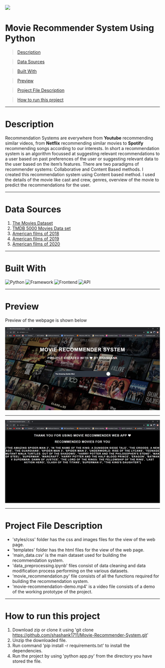 ![](https://miro.medium.com/max/1200/1*7EP8KBGQnKK590FXb_i1_A.png)

# Movie Recommender System Using Python

> [Description](#description)

> [Data Sources](#data-source)

> [Built With](#built-with)

> [Preview](#preview)

> [Project File Description](#project-file-description)

> [How to run this project](#how-to-run-this-project)



---

# Description

Recommendation Systems are everywhere from <strong>Youtube</strong> recommending similar videos, from <strong>Netflix</strong> recommending similar movies to <strong>Spotify</strong> recommending songs according to our interests. In short a recommendation system is an algorithm focussed at suggesting relevant recommendations to a user based on past preferences of the user or suggesting relevant data to the user based on the item’s features. There are two paradigms of recommender systems: Collaborative and Content Based methods. I created this recommendation system using Content based method. I used the details of the movie like cast and crew, genres, overview of the movie to predict the recommendations for the user.

---

# Data Sources

1. [The Movies Dataset](https://www.kaggle.com/rounakbanik/the-movies-dataset)
2. [TMDB 5000 Movies Data set](https://www.kaggle.com/tmdb/tmdb-movie-metadata)
3. [American films of 2018](https://en.wikipedia.org/wiki/List_of_American_films_of_2018)
4. [American films of 2019](https://en.wikipedia.org/wiki/List_of_American_films_of_2019)
5. [American films of 2020](https://en.wikipedia.org/wiki/List_of_American_films_of_2020)

---

# Built With

![Python](https://img.shields.io/badge/Python-3.7.4-blueviolet)
![Framework](https://img.shields.io/badge/Framework-Flask-red)
![Frontend](https://img.shields.io/badge/Frontend-HTML/CSS-green)
![API](https://img.shields.io/badge/API-TMDB-fcba03)

---

# Preview

Preview of the webpage is shown below

![](webpage1.png)

---

![](webpage2.png)

---

# Project File Description

- 'styles/css' folder has the css and images files for the view of the web page.
- 'templates' folder has the html files for the view of the web page.
- 'main_data.csv' is the main dataset used for building the recommendation system.
- 'data_preprocessing.ipynb' files consist of data cleaning and data modification process performing on the various datasets.
- 'movie_recommendation.py' file consists of all the functions required for building the recommendation system.
- 'movie-recommendation-demo.mp4' is a video file consists of a demo of the working prototype of the project.

---

# How to run this project

1) Download zip or clone it using 'git clone https://github.com/shashank1711/Movie-Recommender-System.git'
2) Unzip the downloaded file.
3) Run command 'pip install -r requirements.txt' to install the dependencies.
4) Run the project by using 'python app.py' from the directory you have stored the file.
